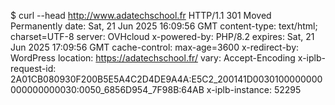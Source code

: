 $ curl --head http://www.adatechschool.fr
HTTP/1.1 301 Moved Permanently
date: Sat, 21 Jun 2025 16:09:56 GMT
content-type: text/html; charset=UTF-8
server: OVHcloud
x-powered-by: PHP/8.2
expires: Sat, 21 Jun 2025 17:09:56 GMT
cache-control: max-age=3600
x-redirect-by: WordPress
location: https://adatechschool.fr/
vary: Accept-Encoding
x-iplb-request-id: 2A01CB080930F200B5E5A4C2D4DE9A4A:E5C2_200141D0030100000000000000000030:0050_6856D954_7F98B:64AB
x-iplb-instance: 52295
